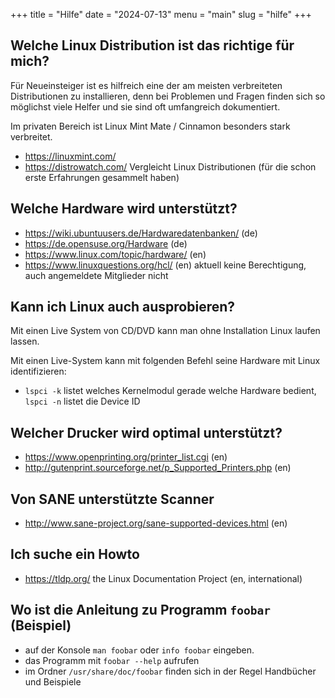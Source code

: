 +++
title = "Hilfe"
date = "2024-07-13"
menu = "main"
slug = "hilfe"
+++


## Welche Linux Distribution ist das richtige für mich?
Für Neueinsteiger ist es hilfreich eine der am meisten verbreiteten Distributionen zu installieren,
denn bei Problemen und Fragen finden sich so möglichst viele Helfer und sie sind oft umfangreich dokumentiert.

Im privaten Bereich ist Linux Mint Mate / Cinnamon besonders stark verbreitet.


* https://linuxmint.com/ 
* https://distrowatch.com/ Vergleicht Linux Distributionen (für die schon erste Erfahrungen gesammelt haben)
   

## Welche Hardware wird unterstützt?

* https://wiki.ubuntuusers.de/Hardwaredatenbanken/ (de)
* https://de.opensuse.org/Hardware (de)
* https://www.linux.com/topic/hardware/ (en)
* https://www.linuxquestions.org/hcl/ (en) aktuell keine Berechtigung, auch angemeldete Mitglieder nicht

## Kann ich Linux auch ausprobieren?

Mit einen Live System von CD/DVD kann man ohne Installation Linux laufen lassen.

Mit einen Live-System kann mit folgenden Befehl seine Hardware mit Linux identifizieren:

* ``lspci -k`` listet welches Kernelmodul gerade welche Hardware bedient, ``lspci -n`` listet die Device ID
 
## Welcher Drucker wird optimal unterstützt?
* https://www.openprinting.org/printer_list.cgi (en)
* http://gutenprint.sourceforge.net/p_Supported_Printers.php (en)

   
## Von SANE unterstützte Scanner
* http://www.sane-project.org/sane-supported-devices.html (en)

## Ich suche ein Howto
* https://tldp.org/ the Linux Documentation Project (en, international)

## Wo ist die Anleitung zu Programm ``foobar`` (Beispiel)
* auf der Konsole ``man foobar`` oder ``info foobar`` eingeben.
* das Programm mit ``foobar --help`` aufrufen
* im Ordner ``/usr/share/doc/foobar`` finden sich in der Regel Handbücher und Beispiele
